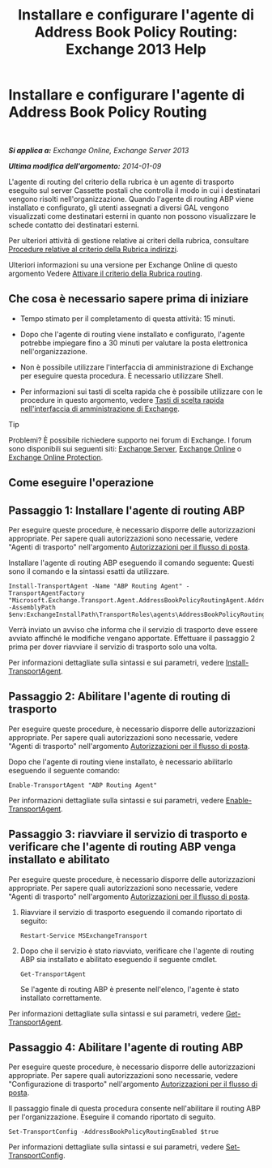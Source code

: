 ﻿---
title: "Installare e configurare l'agente di Address Book Policy Routing: Exchange 2013 Help"
TOCTitle: Installare e configurare l'agente di Address Book Policy Routing
ms:assetid: 20e8a43d-4508-4388-a2c9-aa3073593cc2
ms:mtpsurl: https://technet.microsoft.com/it-it/library/JJ907308(v=EXCHG.150)
ms:contentKeyID: 51407348
ms.date: 05/22/2018
mtps_version: v=EXCHG.150
ms.translationtype: MT
---

# Installare e configurare l'agente di Address Book Policy Routing

 

_**Si applica a:** Exchange Online, Exchange Server 2013_

_**Ultima modifica dell'argomento:** 2014-01-09_

L'agente di routing del criterio della rubrica è un agente di trasporto eseguito sul server Cassette postali che controlla il modo in cui i destinatari vengono risolti nell'organizzazione. Quando l'agente di routing ABP viene installato e configurato, gli utenti assegnati a diversi GAL vengono visualizzati come destinatari esterni in quanto non possono visualizzare le schede contatto dei destinatari esterni.

Per ulteriori attività di gestione relative ai criteri della rubrica, consultare [Procedure relative al criterio della Rubrica indirizzi](address-book-policy-procedures-exchange-2013-help.md).

Ulteriori informazioni su una versione per Exchange Online di questo argomento Vedere [Attivare il criterio della Rubrica routing](https://technet.microsoft.com/it-it/library/jj891095\(v=exchg.150\)).

## Che cosa è necessario sapere prima di iniziare

  - Tempo stimato per il completamento di questa attività: 15 minuti.

  - Dopo che l'agente di routing viene installato e configurato, l'agente potrebbe impiegare fino a 30 minuti per valutare la posta elettronica nell'organizzazione.

  - Non è possibile utilizzare l'interfaccia di amministrazione di Exchange per eseguire questa procedura. È necessario utilizzare Shell.

  - Per informazioni sui tasti di scelta rapida che è possibile utilizzare con le procedure in questo argomento, vedere [Tasti di scelta rapida nell'interfaccia di amministrazione di Exchange](keyboard-shortcuts-in-the-exchange-admin-center-exchange-online-protection-help.md).


> [!TIP]
> Problemi? È possibile richiedere supporto nei forum di Exchange. I forum sono disponibili sui seguenti siti: <A href="https://go.microsoft.com/fwlink/p/?linkid=60612">Exchange Server</A>, <A href="https://go.microsoft.com/fwlink/p/?linkid=267542">Exchange Online</A> o <A href="https://go.microsoft.com/fwlink/p/?linkid=285351">Exchange Online Protection</A>.



## Come eseguire l'operazione

## Passaggio 1: Installare l'agente di routing ABP

Per eseguire queste procedure, è necessario disporre delle autorizzazioni appropriate. Per sapere quali autorizzazioni sono necessarie, vedere "Agenti di trasporto" nell'argomento [Autorizzazioni per il flusso di posta](mail-flow-permissions-exchange-2013-help.md).

Installare l'agente di routing ABP eseguendo il comando seguente: Questi sono il comando e la sintassi esatti da utilizzare.

    Install-TransportAgent -Name "ABP Routing Agent" -TransportAgentFactory "Microsoft.Exchange.Transport.Agent.AddressBookPolicyRoutingAgent.AddressBookPolicyRoutingAgentFactory" -AssemblyPath $env:ExchangeInstallPath\TransportRoles\agents\AddressBookPolicyRoutingAgent\Microsoft.Exchange.Transport.Agent.AddressBookPolicyRoutingAgent.dll

Verrà inviato un avviso che informa che il servizio di trasporto deve essere avviato affinché le modifiche vengano apportate. Effettuare il passaggio 2 prima per dover riavviare il servizio di trasporto solo una volta.

Per informazioni dettagliate sulla sintassi e sui parametri, vedere [Install-TransportAgent](https://technet.microsoft.com/it-it/library/aa997998\(v=exchg.150\)).

## Passaggio 2: Abilitare l'agente di routing di trasporto

Per eseguire queste procedure, è necessario disporre delle autorizzazioni appropriate. Per sapere quali autorizzazioni sono necessarie, vedere "Agenti di trasporto" nell'argomento [Autorizzazioni per il flusso di posta](mail-flow-permissions-exchange-2013-help.md).

Dopo che l'agente di routing viene installato, è necessario abilitarlo eseguendo il seguente comando:

    Enable-TransportAgent "ABP Routing Agent"

Per informazioni dettagliate sulla sintassi e sui parametri, vedere [Enable-TransportAgent](https://technet.microsoft.com/it-it/library/bb124921\(v=exchg.150\)).

## Passaggio 3: riavviare il servizio di trasporto e verificare che l'agente di routing ABP venga installato e abilitato

Per eseguire queste procedure, è necessario disporre delle autorizzazioni appropriate. Per sapere quali autorizzazioni sono necessarie, vedere "Agenti di trasporto" nell'argomento [Autorizzazioni per il flusso di posta](mail-flow-permissions-exchange-2013-help.md).

1.  Riavviare il servizio di trasporto eseguendo il comando riportato di seguito:
    
        Restart-Service MSExchangeTransport

2.  Dopo che il servizio è stato riavviato, verificare che l'agente di routing ABP sia installato e abilitato eseguendo il seguente cmdlet.
    
        Get-TransportAgent
    
    Se l'agente di routing ABP è presente nell'elenco, l'agente è stato installato correttamente.

Per informazioni dettagliate sulla sintassi e sui parametri, vedere [Get-TransportAgent](https://technet.microsoft.com/it-it/library/bb123536\(v=exchg.150\)).

## Passaggio 4: Abilitare l'agente di routing ABP

Per eseguire queste procedure, è necessario disporre delle autorizzazioni appropriate. Per sapere quali autorizzazioni sono necessarie, vedere "Configurazione di trasporto" nell'argomento [Autorizzazioni per il flusso di posta](mail-flow-permissions-exchange-2013-help.md).

Il passaggio finale di questa procedura consente nell'abilitare il routing ABP per l'organizzazione. Eseguire il comando riportato di seguito.

    Set-TransportConfig -AddressBookPolicyRoutingEnabled $true

Per informazioni dettagliate sulla sintassi e sui parametri, vedere [Set-TransportConfig](https://technet.microsoft.com/it-it/library/bb124151\(v=exchg.150\)).

